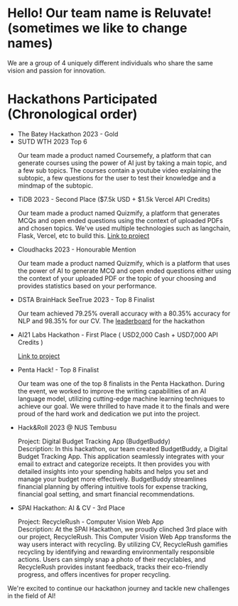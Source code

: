 <h1>Hello! Our team name is Reluvate! (sometimes we like to change names) </h1>
	<p>We are a group of 4 uniquely different individuals who share the same vision and passion for innovation.</p>
	<h1> Hackathons Participated (Chronological order) </h1>
	<ul>
	<li>The Batey Hackathon 2023 - Gold</li>
	<li>SUTD WTH 2023 Top 6</li>
	<p>Our team made a product named Coursemefy, a platform that can generate courses using the power of AI just by taking a main topic, and a few sub topics. The courses contain a youtube video explaining the subtopic, a few questions for the user to test their knowledge and a mindmap of the subtopic.</p>
	<li>TiDB 2023 - Second Place ($7.5k USD + $1.5k Vercel API Credits)</li>
	<p>Our team made a product named Quizmify, a platform that generates MCQs and open ended questions using the context of uploaded PDFs and chosen topics. We've used multiple technologies such as langchain, Flask, Vercel, etc to build this. <a href='https://devpost.com/software/quizmefy'>Link to project</a></p>
	<li>Cloudhacks 2023 - Honourable Mention</li>
		<p>Our team made a product named Quizmify, which is a platform that uses the power of AI to generate MCQ and open ended questions either using the context of your uploaded PDF or the topic of your choosing and provides statistics based on your performance.</p>
		<li>DSTA BrainHack SeeTrue 2023 - Top 8 Finalist</li>
		<p>Our team achieved 79.25% overall accuracy with a 80.35% accuracy for NLP and 98.35% for our CV. The <a href=https://tinyurl.com/seetrue2023leaderboard>leaderboard</a> for the hackathon</p>
   <li>AI21 Labs Hackathon - First Place ( USD2,000 Cash + USD7,000 API Credits )</li>
	<p>
		<a href='https://github.com/reluvate/catch-me-up'>Link to project</a>
	</p>
		<li>Penta Hack! - Top 8 Finalist</li>
			<p>Our team was one of the top 8 finalists in the Penta Hackathon. During the event, we worked to improve the writing capabilities of an AI language model, utilizing cutting-edge machine learning techniques to achieve our goal. We were thrilled to have made it to the finals and were proud of the hard work and dedication we put into the project.</p>
  <li>
    Hack&Roll 2023 @ NUS Tembusu
  </li>
    <p>
      Project: Digital Budget Tracking App (BudgetBuddy)<br>
      Description: In this hackathon, our team created BudgetBuddy, a Digital Budget Tracking App. This application seamlessly integrates with your email to extract and categorize receipts. It then provides you with detailed insights into your spending habits and helps you set and manage your budget more effectively. BudgetBuddy streamlines financial planning by offering intuitive tools for expense tracking, financial goal setting, and smart financial recommendations.
    </p>
  <li>
SPAI Hackathon: AI & CV - 3rd Place
  </li>
    <p>
      Project: RecycleRush - Computer Vision Web App<br>
      Description: At the SPAI Hackathon, we proudly clinched 3rd place with our project, RecycleRush. This Computer Vision Web App transforms the way users interact with recycling. By utilizing CV, RecycleRush gamifies recycling by identifying and rewarding environmentally responsible actions. Users can simply snap a photo of their recyclables, and RecycleRush provides instant feedback, tracks their eco-friendly progress, and offers incentives for proper recycling. 
    </p>
</ul>

<p>We're excited to continue our hackathon journey and tackle new challenges in the field of AI!</p>
